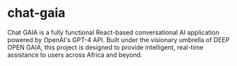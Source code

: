 # chat-gaia
Chat GAIA is a fully functional React-based conversational AI application powered by OpenAI's GPT-4 API. Built under the visionary umbrella of DEEP OPEN GAIA, this project is designed to provide intelligent, real-time assistance to users across Africa and beyond.
